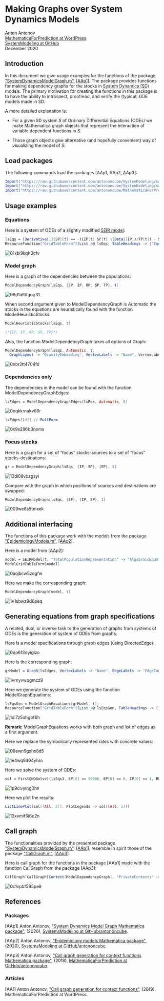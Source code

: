 # Making Graphs over System Dynamics Models

Anton Antonov   
[MathematicaForPrediction at WordPress](https://mathematicaforprediction.wordpress.com)   
[SystemModeling at GitHub](https://github.com/antononcube/SystemModeling)   
December 2020   

## Introduction

In this document we give usage examples for the functions of the package, ["SystemDynamicsModelGraph.m"](https://github.com/antononcube/SystemModeling/blob/master/WL/SystemDynamicsModelGraph.m), [[AAp1](https://github.com/antononcube/SystemModeling/blob/master/WL/SystemDynamicsModelGraph.m)]. The package provides functions for making dependency graphs for the stocks in [System Dynamics (SD)](https://en.wikipedia.org/wiki/System_dynamics) models. The primary motivation for creating the functions in this package is to have the ability to introspect, proofread, and verify the (typical) ODE models made in SD.

A more detailed explanation is:

- For a given SD system $S$ of Ordinary Differential Equations (ODEs) we make Mathematica graph objects that represent the interaction of variable dependent functions in $S$. 

- Those graph objects give alternative (and hopefully convenient) way of visualizing the model of $S$. 

## Load packages

The following commands load the packages [AAp1, AAp2, AAp3]:

```mathematica
Import["https://raw.githubusercontent.com/antononcube/SystemModeling/master/WL/SystemDynamicsModelGraph.m"]
Import["https://raw.githubusercontent.com/antononcube/SystemModeling/master/Projects/Coronavirus-propagation-dynamics/WL/EpidemiologyModels.m"]
Import["https://raw.githubusercontent.com/antononcube/MathematicaForPrediction/master/Misc/CallGraph.m"]
```

## Usage examples

### Equations

Here is a system of ODEs of a slightly modified [SEIR model](https://en.wikipedia.org/wiki/Compartmental_models_in_epidemiology#The_SEIR_model): 

```mathematica
lsEqs = {Derivative[1][SP][t] == -((IP[t] SP[t] \[Beta][IP])/TP[t]) - SP[t] \[Mu][TP], Derivative[1][EP][t] == (IP[t] SP[t] \[Beta][IP])/TP[t] - EP[t] (1/aincp + \[Mu][TP]), Derivative[1][IP][t] == EP[t]/aincp - IP[t]/aip - IP[t] \[Mu][IP], Derivative[1][RP][t] == IP[t]/aip - RP[t] \[Mu][TP], TP[t] == Max[0, EP[t] + IP[t] + RP[t] + SP[t]]};
ResourceFunction["GridTableForm"][List /@ lsEqs, TableHeadings -> {"Equations"}]
```

![01xbi9kqh0cfv](./Diagrams/Making-Graphs-over-System-Dynamics-Models/01xbi9kqh0cfv.png)

### Model graph

Here is a graph of the dependencies between the populations:

```mathematica
ModelDependencyGraph[lsEqs, {EP, IP, RP, SP, TP}, t]
```

![08d1a9tfgog31](./Diagrams/Making-Graphs-over-System-Dynamics-Models/08d1a9tfgog31.png)

When second argument given to ModelDependencyGraph is Automatic the stocks in the equations are heuristically found with the function ModelHeuristicStocks:

```mathematica
ModelHeuristicStocks[lsEqs, t]

(*{EP, IP, RP, SP, TP}*)
```

Also, the function ModelDependencyGraph takes all options of Graph:

```mathematica
ModelDependencyGraph[lsEqs, Automatic, t, 
  GraphLayout -> "GravityEmbedding", VertexLabels -> "Name", VertexLabelStyle -> Directive[Red, Bold, 16], EdgeLabelStyle -> Directive[Blue, 16], ImageSize -> Large]
```

![0nbr2tt4704fd](./Diagrams/Making-Graphs-over-System-Dynamics-Models/0nbr2tt4704fd.png)

### Dependencies only

The dependencies in the model can be found with the function ModelDependencyGraphEdges:

```mathematica
lsEdges = ModelDependencyGraphEdges[lsEqs, Automatic, t]
```

![0oqkkrnakv89r](./Diagrams/Making-Graphs-over-System-Dynamics-Models/0oqkkrnakv89r.png)

```mathematica
lsEdges[[4]] // FullForm
```

![0x9s286b3noms](./Diagrams/Making-Graphs-over-System-Dynamics-Models/0x9s286b3noms.png)

### Focus stocks

Here is a graph for a set of “focus” stocks-sources to a set of “focus” stocks-destinations:

```mathematica
gr = ModelDependencyGraph[lsEqs, {IP, SP}, {EP}, t]
```

![13di08vbzgsyi](./Diagrams/Making-Graphs-over-System-Dynamics-Models/13di08vbzgsyi.png)

Compare with the graph in which positions of sources and destinations are swapped:

```mathematica
ModelDependencyGraph[lsEqs, {EP}, {IP, SP}, t]
```

![009we6s5tmxek](./Diagrams/Making-Graphs-over-System-Dynamics-Models/009we6s5tmxek.png)

## Additional interfacing

The functions of this package work with the models from the package ["EpidemiologyModels.m"](https://github.com/antononcube/SystemModeling/blob/master/Projects/Coronavirus-propagation-dynamics/WL/EpidemiologyModels.m), [[AAp2](https://github.com/antononcube/SystemModeling/blob/master/Projects/Coronavirus-propagation-dynamics/WL/EpidemiologyModels.m)].

Here is a model from [AAp2]:

```mathematica
model = SEIRModel[t, "TotalPopulationRepresentation" -> "AlgebraicEquation"];
ModelGridTableForm[model]
```

![0aojbcw5zogfw](./Diagrams/Making-Graphs-over-System-Dynamics-Models/0aojbcw5zogfw.png)

Here we make the corresponding graph:

```mathematica
ModelDependencyGraph[model, t]
```

![1v1sbwz9d6peq](./Diagrams/Making-Graphs-over-System-Dynamics-Models/1v1sbwz9d6peq.png)

## Generating equations from graph specifications

A related, dual, or inverse task to the generation of graphs from systems of ODEs is the generation of system of ODEs from graphs.

Here is a model specifications through graph edges (using DirectedEdge): 

![0qp613dyiglzo](./Diagrams/Making-Graphs-over-System-Dynamics-Models/0qp613dyiglzo.png)

Here is the corresponding graph:

```mathematica
grModel = Graph[lsEdges, VertexLabels -> "Name", EdgeLabels -> "EdgeTag", ImageSize -> Large]
```

![1vrnyvwpgmcz9](./Diagrams/Making-Graphs-over-System-Dynamics-Models/1vrnyvwpgmcz9.png)

Here we generate the system of ODEs using the function ModelGraphEquations:

```mathematica
lsEqsGen = ModelGraphEquations[grModel, t];
ResourceFunction["GridTableForm"][List /@ lsEqsGen, TableHeadings -> {"Equations"}]
```

![1dl7z5ohgof6h](./Diagrams/Making-Graphs-over-System-Dynamics-Models/1dl7z5ohgof6h.png)

**Remark:** ModelGraphEquations works with both graph and list of edges as a first argument.

Here we replace the symbolically represented rates with concrete values: 

![08ewn5gxhx8d5](./Diagrams/Making-Graphs-over-System-Dynamics-Models/08ewn5gxhx8d5.png)

![1e4wq9d04yhro](./Diagrams/Making-Graphs-over-System-Dynamics-Models/1e4wq9d04yhro.png)

Here we solve the system of ODEs:

```mathematica
sol = First@NDSolve[{lsEqs3, SP[0] == 99998, EP[0] == 0, IP[0] == 1, RP[0] == 0,MLP[0] == 0, TP[0] == 100000}, Union[First /@ lsEdges], {t, 0, 365}]
```

![1p9civying0hn](./Diagrams/Making-Graphs-over-System-Dynamics-Models/1p9civying0hn.png)

Here we plot the results:

```mathematica
ListLinePlot[sol[[All, 2]], PlotLegends -> sol[[All, 1]]]
```

![13xvmif6i6o2n](./Diagrams/Making-Graphs-over-System-Dynamics-Models/13xvmif6i6o2n.png)

## Call graph

The functionalities provided by the presented package ["SystemDynamicsModelGraph.m"](https://github.com/antononcube/SystemModeling/blob/master/WL/SystemDynamicsModelGraph.m), [[AAp1](https://github.com/antononcube/SystemModeling/blob/master/WL/SystemDynamicsModelGraph.m)], resemble in spirit those of the package ["CallGraph.m”](https://github.com/antononcube/MathematicaForPrediction/blob/master/Misc/CallGraph.m), [[AAp3](https://github.com/antononcube/MathematicaForPrediction/blob/master/Misc/CallGraph.m)]. 

Here is call graph for the functions in the package [AAp1] made with the function CallGraph from the package [AAp3]:

```mathematica
CallGraph`CallGraph[Context[ModelDependencyGraph], "PrivateContexts" -> False, "UsageTooltips" -> True]
```

![0c1vpbf585pe9](./Diagrams/Making-Graphs-over-System-Dynamics-Models/0c1vpbf585pe9.png)

## References

### Packages

[AAp1] Anton Antonov, ["System Dynamics Model Graph Mathematica package"](https://github.com/antononcube/SystemModeling/blob/master/WL/SystemDynamicsModelGraph.m), (2020), [SystemsModeling at GitHub/antononcube](https://github.com/antononcube/SystemModeling).         

[AAp2] Anton Antonov, ["Epidemiology models Mathematica package"](https://github.com/antononcube/SystemModeling/blob/master/Projects/Coronavirus-propagation-dynamics/WL/EpidemiologyModels.m), (2020), [SystemsModeling at GitHub/antononcube](https://github.com/antononcube/SystemModeling).         

[AAp3] Anton Antonov, ["Call graph generation for context functions Mathematica package"](https://github.com/antononcube/MathematicaForPrediction/blob/master/Misc/CallGraph.m), (2018), [MathematicaForPrediction at GitHub/antononcube](https://github.com/antononcube/MathematicaForPrediction).

### Articles

[AA1] Anton Antonov, ["Call graph generation for context functions"](https://mathematicaforprediction.wordpress.com/2019/01/01/call-graph-generation-for-context-functions/), (2019), MathematicaForPrediction at WordPress.
